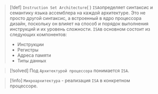 > [!def]
> `Instruction Set Architecture`( ) `ISA`определяет синтаксис и семантику языка ассемблера на каждой архитектуре. Это не просто другой синтаксис, а встроенный в ядро ​​процессора дизайн, поскольку он влияет на способ и порядок выполнения инструкций и их уровень сложности. `ISA`в основном состоит из следующих компонентов:
> 
> - Инструкции
> - Регистры
> - Адреса памяти
> - Типы данных

> [!solved] 
> Под `Архитектурой процессора` понимается `ISA`.

> [!info] 
> `Микроархитектура` - реализация `ISA` в конкретном процессоре.

